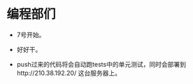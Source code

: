# 编程部们

- 7号开始。
  
- 好好干。
  
- push过来的代码将会自动跑tests中的单元测试，同时会部署到http://210.38.192.20/   这台服务器上。
  
  ​
  
  ​